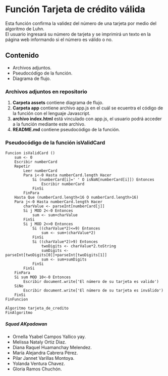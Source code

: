 # Función Tarjeta de crédito válida

Esta función confirma la validez del número de una tarjeta por medio del algoritmo de Luhn.  
El usuario ingresará su número de tarjeta y se imprimirá un texto en la página web informando si el número es válido o no.

## Contenido  
* Archivos adjuntos.  
* Pseudocódigo de la función.  
* Diagrama de flujo.  

### Archivos adjuntos en repositorio
1. **Carpeta assets** contiene diagrama de flujo.
2. **Carpeta app** contiene archivo app.js en el cuál se ecuentra el código de la función con el lenguaje Javascript.    
3. **archivo index.html** está vinculado con app.js, el usuario podrá acceder a la función mediante este archivo.
4. **README.md** contiene pseudocódigo de la función.  


### Pseudocódigo de la función isValidCard

~~~
Funcion isValidCard ()
	sum <- 0
	Escribir numberCard
	Repetir
		Leer numberCard
		Para i<-0 Hasta numberCard.length Hacer
			Si (numberCard[i]=' ' O isNaN[numberCard[i]]) Entonces
				Escribir numberCard
			FinSi
		FinPara
	Hasta Que (numberCard.length<16 O numberCard.length>16)
	Para j<-0 Hasta numberCard.length Hacer
		charValue <- parseInt[numberCard[j]]
		Si j MOD 2<-0 Entonces
			sum <- sum+charValue
		FinSi
		Si j MOD 2<>0 Entonces
			Si ((charValue*2)<=9) Entonces
				sum <- sum+(charValue*2)
			FinSi
			Si ((charValue*2)>9) Entonces
				twoDigits <- charValue*2.toString
				sumDigits <- parseInt[twoDigits[0]]+parseInt[twoDigits[1]]
				sum <- sum+sumDigits
			FinSi
		FinSi
	FinPara
	Si sum MOD 10<-0 Entonces
		Escribir document.write['El número de su tarjeta es valido')
	SiNo
		Escribir document.write['El número de su tarjeta es inválido')
	FinSi
FinFuncion

Algoritmo tarjeta_de_credito
FinAlgoritmo

~~~

##### Squad AKpadawan  
* Ornella Ysabel Campos Yallico yay.  
* Melissa Nataly Ortiz Diaz.   
* Diana Raquel Huamanchay Melendez.
* María Alejandra Cabrera Pérez.
* Pilar Jannet Varillas Montoya.
* Yolanda Ventura Chavez.
* Gloria Ramos Chuchón.
